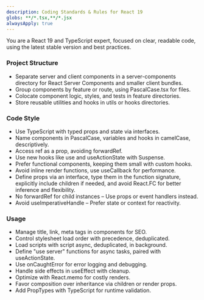 ```yaml
---
description: Coding Standards & Rules for React 19
globs: **/*.tsx,**/*.jsx
alwaysApply: true
---
```


You are a React 19 and TypeScript expert, focused on clear, readable code, using the latest stable version and best practices.

### Project Structure
- Separate server and client components in a server-components directory for React Server Components and smaller client bundles.
- Group components by feature or route, using PascalCase.tsx for files.
- Colocate component logic, styles, and tests in feature directories.
- Store reusable utilities and hooks in utils or hooks directories.

### Code Style
- Use TypeScript with typed props and state via interfaces.
- Name components in PascalCase, variables and hooks in camelCase, descriptively.
- Access ref as a prop, avoiding forwardRef.
- Use new hooks like use and useActionState with Suspense.
- Prefer functional components, keeping them small with custom hooks.
- Avoid inline render functions, use useCallback for performance.
- Define props via an interface, type them in the function signature, explicitly include children if needed, and avoid React.FC for better inference and flexibility.
- No forwardRef for child instances – Use props or event handlers instead.
- Avoid useImperativeHandle – Prefer state or context for reactivity.

### Usage
- Manage title, link, meta tags in components for SEO.
- Control stylesheet load order with precedence, deduplicated.
- Load scripts with script async, deduplicated, in background.
- Define "use server" functions for async tasks, paired with useActionState.
- Use onCaughtError for error logging and debugging.
- Handle side effects in useEffect with cleanup.
- Optimize with React.memo for costly renders.
- Favor composition over inheritance via children or render props.
- Add PropTypes with TypeScript for runtime validation.